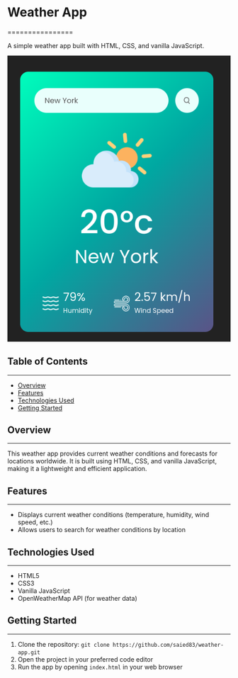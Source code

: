 # Weather App

================

A simple weather app built with HTML, CSS, and vanilla JavaScript.

![](https://github.com/saied83/weather-app/blob/main/assets/image.png?raw=true)

## Table of Contents

---

- [Overview](#overview)
- [Features](#features)
- [Technologies Used](#technologies-used)
- [Getting Started](#getting-started)

## Overview

---

This weather app provides current weather conditions and forecasts for locations worldwide. It is built using HTML, CSS, and vanilla JavaScript, making it a lightweight and efficient application.

## Features

---

- Displays current weather conditions (temperature, humidity, wind speed, etc.)
- Allows users to search for weather conditions by location

## Technologies Used

---

- HTML5
- CSS3
- Vanilla JavaScript
- OpenWeatherMap API (for weather data)

## Getting Started

---

1. Clone the repository: `git clone https://github.com/saied83/weather-app.git`
2. Open the project in your preferred code editor
3. Run the app by opening `index.html` in your web browser
